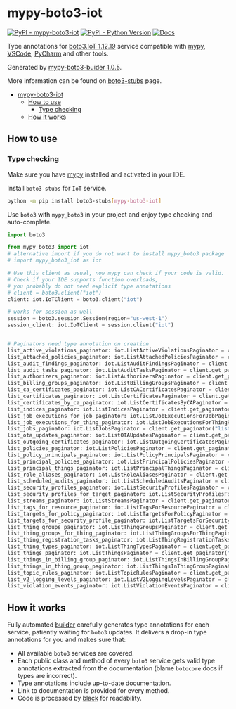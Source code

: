 # mypy-boto3-iot

[![PyPI - mypy-boto3-iot](https://img.shields.io/pypi/v/mypy-boto3-iot.svg?color=blue)](https://pypi.org/project/mypy-boto3-iot)
[![PyPI - Python Version](https://img.shields.io/pypi/pyversions/mypy-boto3-iot.svg?color=blue)](https://pypi.org/project/mypy-boto3-iot)
[![Docs](https://img.shields.io/readthedocs/mypy-boto3-builder.svg?color=blue)](https://mypy-boto3-builder.readthedocs.io/)

Type annotations for
[boto3.IoT 1.12.19](https://boto3.amazonaws.com/v1/documentation/api/1.12.19/reference/services/iot.html#IoT) service
compatible with [mypy](https://github.com/python/mypy), [VSCode](https://code.visualstudio.com/),
[PyCharm](https://www.jetbrains.com/pycharm/) and other tools.

Generated by [mypy-boto3-buider 1.0.5](https://github.com/vemel/mypy_boto3_builder).

More information can be found on [boto3-stubs](https://pypi.org/project/boto3-stubs/) page.

- [mypy-boto3-iot](#mypy-boto3-iot)
  - [How to use](#how-to-use)
    - [Type checking](#type-checking)
  - [How it works](#how-it-works)

## How to use

### Type checking

Make sure you have [mypy](https://github.com/python/mypy) installed and activated in your IDE.

Install `boto3-stubs` for `IoT` service.

```bash
python -m pip install boto3-stubs[mypy-boto3-iot]
```

Use `boto3` with `mypy_boto3` in your project and enjoy type checking and auto-complete.

```python
import boto3

from mypy_boto3 import iot
# alternative import if you do not want to install mypy_boto3 package
# import mypy_boto3_iot as iot

# Use this client as usual, now mypy can check if your code is valid.
# Check if your IDE supports function overloads,
# you probably do not need explicit type annotations
# client = boto3.client("iot")
client: iot.IoTClient = boto3.client("iot")

# works for session as well
session = boto3.session.Session(region="us-west-1")
session_client: iot.IoTClient = session.client("iot")


# Paginators need type annotation on creation
list_active_violations_paginator: iot.ListActiveViolationsPaginator = client.get_paginator("list_active_violations")
list_attached_policies_paginator: iot.ListAttachedPoliciesPaginator = client.get_paginator("list_attached_policies")
list_audit_findings_paginator: iot.ListAuditFindingsPaginator = client.get_paginator("list_audit_findings")
list_audit_tasks_paginator: iot.ListAuditTasksPaginator = client.get_paginator("list_audit_tasks")
list_authorizers_paginator: iot.ListAuthorizersPaginator = client.get_paginator("list_authorizers")
list_billing_groups_paginator: iot.ListBillingGroupsPaginator = client.get_paginator("list_billing_groups")
list_ca_certificates_paginator: iot.ListCACertificatesPaginator = client.get_paginator("list_ca_certificates")
list_certificates_paginator: iot.ListCertificatesPaginator = client.get_paginator("list_certificates")
list_certificates_by_ca_paginator: iot.ListCertificatesByCAPaginator = client.get_paginator("list_certificates_by_ca")
list_indices_paginator: iot.ListIndicesPaginator = client.get_paginator("list_indices")
list_job_executions_for_job_paginator: iot.ListJobExecutionsForJobPaginator = client.get_paginator("list_job_executions_for_job")
list_job_executions_for_thing_paginator: iot.ListJobExecutionsForThingPaginator = client.get_paginator("list_job_executions_for_thing")
list_jobs_paginator: iot.ListJobsPaginator = client.get_paginator("list_jobs")
list_ota_updates_paginator: iot.ListOTAUpdatesPaginator = client.get_paginator("list_ota_updates")
list_outgoing_certificates_paginator: iot.ListOutgoingCertificatesPaginator = client.get_paginator("list_outgoing_certificates")
list_policies_paginator: iot.ListPoliciesPaginator = client.get_paginator("list_policies")
list_policy_principals_paginator: iot.ListPolicyPrincipalsPaginator = client.get_paginator("list_policy_principals")
list_principal_policies_paginator: iot.ListPrincipalPoliciesPaginator = client.get_paginator("list_principal_policies")
list_principal_things_paginator: iot.ListPrincipalThingsPaginator = client.get_paginator("list_principal_things")
list_role_aliases_paginator: iot.ListRoleAliasesPaginator = client.get_paginator("list_role_aliases")
list_scheduled_audits_paginator: iot.ListScheduledAuditsPaginator = client.get_paginator("list_scheduled_audits")
list_security_profiles_paginator: iot.ListSecurityProfilesPaginator = client.get_paginator("list_security_profiles")
list_security_profiles_for_target_paginator: iot.ListSecurityProfilesForTargetPaginator = client.get_paginator("list_security_profiles_for_target")
list_streams_paginator: iot.ListStreamsPaginator = client.get_paginator("list_streams")
list_tags_for_resource_paginator: iot.ListTagsForResourcePaginator = client.get_paginator("list_tags_for_resource")
list_targets_for_policy_paginator: iot.ListTargetsForPolicyPaginator = client.get_paginator("list_targets_for_policy")
list_targets_for_security_profile_paginator: iot.ListTargetsForSecurityProfilePaginator = client.get_paginator("list_targets_for_security_profile")
list_thing_groups_paginator: iot.ListThingGroupsPaginator = client.get_paginator("list_thing_groups")
list_thing_groups_for_thing_paginator: iot.ListThingGroupsForThingPaginator = client.get_paginator("list_thing_groups_for_thing")
list_thing_registration_tasks_paginator: iot.ListThingRegistrationTasksPaginator = client.get_paginator("list_thing_registration_tasks")
list_thing_types_paginator: iot.ListThingTypesPaginator = client.get_paginator("list_thing_types")
list_things_paginator: iot.ListThingsPaginator = client.get_paginator("list_things")
list_things_in_billing_group_paginator: iot.ListThingsInBillingGroupPaginator = client.get_paginator("list_things_in_billing_group")
list_things_in_thing_group_paginator: iot.ListThingsInThingGroupPaginator = client.get_paginator("list_things_in_thing_group")
list_topic_rules_paginator: iot.ListTopicRulesPaginator = client.get_paginator("list_topic_rules")
list_v2_logging_levels_paginator: iot.ListV2LoggingLevelsPaginator = client.get_paginator("list_v2_logging_levels")
list_violation_events_paginator: iot.ListViolationEventsPaginator = client.get_paginator("list_violation_events")
```

## How it works

Fully automated [builder](https://github.com/vemel/mypy_boto3_builder) carefully generates
type annotations for each service, patiently waiting for `boto3` updates. It delivers
a drop-in type annotations for you and makes sure that:

- All available `boto3` services are covered.
- Each public class and method of every `boto3` service gets valid type annotations
  extracted from the documentation (blame `botocore` docs if types are incorrect).
- Type annotations include up-to-date documentation.
- Link to documentation is provided for every method.
- Code is processed by [black](https://github.com/psf/black) for readability.